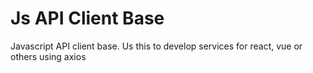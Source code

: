# Js API Client Base

Javascript API client base. Us this to develop services for react, vue or others using axios